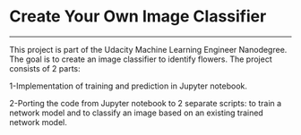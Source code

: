 # Create Your Own Image Classifier

______________________________________________________________________________________________________________________________________
This project is part of the Udacity Machine Learning Engineer Nanodegree. The goal is to create an image classifier to identify flowers. The project consists of 2 parts:

1-Implementation of training and prediction in Jupyter notebook.

2-Porting the code from Jupyter notebook to 2 separate scripts: to train a network model and to classify an image based on an existing trained network model.

